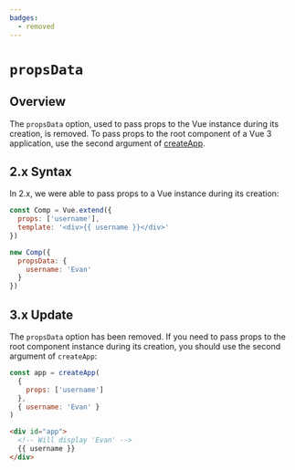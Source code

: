 ```yaml
---
badges:
  - removed
---
```


# `propsData` <MigrationBadges :badges="$frontmatter.badges" />

## Overview

The `propsData` option, used to pass props to the Vue instance during its creation, is removed. To pass props to the root component of a Vue 3 application, use the second argument of [createApp](/api/global-api.html#createapp).

## 2.x Syntax

In 2.x, we were able to pass props to a Vue instance during its creation:

```js
const Comp = Vue.extend({
  props: ['username'],
  template: '<div>{{ username }}</div>'
})

new Comp({
  propsData: {
    username: 'Evan'
  }
})
```

## 3.x Update

The `propsData` option has been removed. If you need to pass props to the root component instance during its creation, you should use the second argument of `createApp`:

```js
const app = createApp(
  {
    props: ['username']
  },
  { username: 'Evan' }
)
```

```html
<div id="app">
  <!-- Will display 'Evan' -->
  {{ username }}
</div>
```
